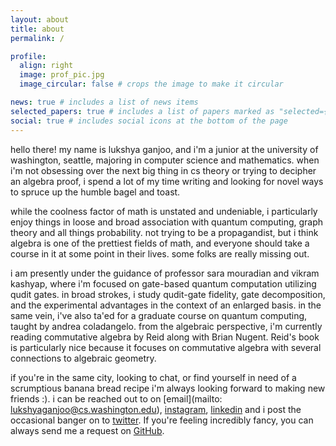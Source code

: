 ```yaml
---
layout: about
title: about
permalink: /

profile:
  align: right
  image: prof_pic.jpg
  image_circular: false # crops the image to make it circular

news: true # includes a list of news items
selected_papers: true # includes a list of papers marked as "selected={true}"
social: true # includes social icons at the bottom of the page
---
```


hello there! my name is lukshya ganjoo, and i'm a junior at the university of washington, seattle, majoring in computer science and mathematics. when i'm not obsessing over the next big thing in cs theory or trying to decipher an algebra proof, i spend a lot of my time writing and looking for novel ways to spruce up the humble bagel and toast. 

while the coolness factor of math is unstated and undeniable, i particularly enjoy things in loose and broad association with quantum computing, graph theory and all things probability. not trying to be a propagandist, but i think algebra is one of the prettiest fields of math, and everyone should take a course in it at some point in their lives. some folks are really missing out. 

i am presently under the guidance of professor sara mouradian and vikram kashyap, where i'm focused on gate-based quantum computation utilizing qudit gates. in broad strokes, i study qudit-gate fidelity, gate decomposition, and the experimental advantages in the context of an enlarged basis. in the same vein, i've also ta'ed for a graduate course on quantum computing, taught by andrea coladangelo. from the algebraic perspective, i'm currently reading commutative algebra by Reid along with Brian Nugent. Reid's book is particularly nice because it focuses on commutative algebra with several connections to algebraic geometry.

if you're in the same city, looking to chat, or find yourself in need of a scrumptious banana bread recipe i'm always looking forward to making new friends :). i can be reached out to on [email](mailto: lukshyaganjoo@cs.washington.edu), 
[instagram](https://www.instagram.com/matchstickmaan/), 
[linkedin](https://www.linkedin.com/in/lukshya-ganjoo-163a971b0/) 
and i post the occasional banger on to [twitter](https://twitter.com/matchstickmaan). If you're feeling incredibly fancy, you can always send me a request on [GitHub](https://github.com/lukshyaganjoo).
